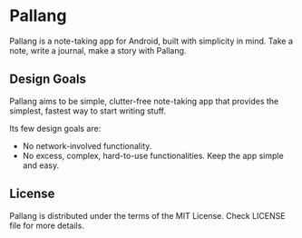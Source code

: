 # Pallang

Pallang is a note-taking app for Android, built with simplicity in mind. Take a note, write a journal, make a story with Pallang.

## Design Goals

Pallang aims to be simple, clutter-free note-taking app that provides the simplest, fastest way to start writing stuff.

Its few design goals are:
- No network-involved functionality.
- No excess, complex, hard-to-use functionalities. Keep the app simple and easy.

## License

Pallang is distributed under the terms of the MIT License. Check LICENSE file for more details.